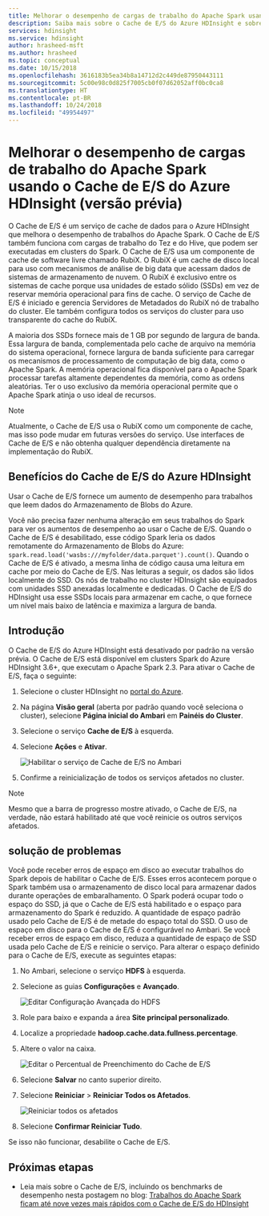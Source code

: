 ```yaml
---
title: Melhorar o desempenho de cargas de trabalho do Apache Spark usando o Cache de E/S do Azure HDInsight (versão prévia)
description: Saiba mais sobre o Cache de E/S do Azure HDInsight e sobre como usá-lo para melhorar o desempenho do Apache Spark.
services: hdinsight
ms.service: hdinsight
author: hrasheed-msft
ms.author: hrasheed
ms.topic: conceptual
ms.date: 10/15/2018
ms.openlocfilehash: 3616183b5ea34b8a14712d2c449de87950443111
ms.sourcegitcommit: 5c00e98c0d825f7005cb0f07d62052aff0bc0ca8
ms.translationtype: HT
ms.contentlocale: pt-BR
ms.lasthandoff: 10/24/2018
ms.locfileid: "49954497"
---
```

# <a name="improve-performance-of-apache-spark-workloads-using-azure-hdinsight-io-cache-preview"></a>Melhorar o desempenho de cargas de trabalho do Apache Spark usando o Cache de E/S do Azure HDInsight (versão prévia)

O Cache de E/S é um serviço de cache de dados para o Azure HDInsight que melhora o desempenho de trabalhos do Apache Spark. O Cache de E/S também funciona com cargas de trabalho do Tez e do Hive, que podem ser executadas em clusters do Spark. O Cache de E/S usa um componente de cache de software livre chamado RubiX. O RubiX é um cache de disco local para uso com mecanismos de análise de big data que acessam dados de sistemas de armazenamento de nuvem. O RubiX é exclusivo entre os sistemas de cache porque usa unidades de estado sólido (SSDs) em vez de reservar memória operacional para fins de cache. O serviço de Cache de E/S é iniciado e gerencia Servidores de Metadados do RubiX nó de trabalho do cluster. Ele também configura todos os serviços do cluster para uso transparente do cache do RubiX.

A maioria dos SSDs fornece mais de 1 GB por segundo de largura de banda. Essa largura de banda, complementada pelo cache de arquivo na memória do sistema operacional, fornece largura de banda suficiente para carregar os mecanismos de processamento de computação de big data, como o Apache Spark. A memória operacional fica disponível para o Apache Spark processar tarefas altamente dependentes da memória, como as ordens aleatórias. Ter o uso exclusivo da memória operacional permite que o Apache Spark atinja o uso ideal de recursos.  

>[!Note]
>Atualmente, o Cache de E/S usa o RubiX como um componente de cache, mas isso pode mudar em futuras versões do serviço. Use interfaces de Cache de E/S e não obtenha qualquer dependência diretamente na implementação do RubiX.

## <a name="benefits-of-azure-hdinsight-io-cache"></a>Benefícios do Cache de E/S do Azure HDInsight

Usar o Cache de E/S fornece um aumento de desempenho para trabalhos que leem dados do Armazenamento de Blobs do Azure.

Você não precisa fazer nenhuma alteração em seus trabalhos do Spark para ver os aumentos de desempenho ao usar o Cache de E/S. Quando o Cache de E/S é desabilitado, esse código Spark leria os dados remotamente do Armazenamento de Blobs do Azure: `spark.read.load('wasbs:///myfolder/data.parquet').count()`. Quando o Cache de E/S é ativado, a mesma linha de código causa uma leitura em cache por meio do Cache de E/S. Nas leituras a seguir, os dados são lidos localmente do SSD. Os nós de trabalho no cluster HDInsight são equipados com unidades SSD anexadas localmente e dedicadas. O Cache de E/S do HDInsight usa esse SSDs locais para armazenar em cache, o que fornece um nível mais baixo de latência e maximiza a largura de banda.

## <a name="getting-started"></a>Introdução

O Cache de E/S do Azure HDInsight está desativado por padrão na versão prévia. O Cache de E/S está disponível em clusters Spark do Azure HDInsight 3.6+, que executam o Apache Spark 2.3.  Para ativar o Cache de E/S, faça o seguinte:

1. Selecione o cluster HDInsight no [portal do Azure](https://portal.azure.com).

1. Na página **Visão geral** (aberta por padrão quando você seleciona o cluster), selecione **Página inicial do Ambari** em **Painéis do Cluster**.

1. Selecione o serviço **Cache de E/S** à esquerda.

1. Selecione **Ações** e **Ativar**.

    ![Habilitar o serviço de Cache de E/S no Ambari](./media/apache-spark-improve-performance-iocache/ambariui-enable-iocache.png "Habilitar o serviço de Cache de E/S no Ambari")

1. Confirme a reinicialização de todos os serviços afetados no cluster.

>[!NOTE] 
> Mesmo que a barra de progresso mostre ativado, o Cache de E/S, na verdade, não estará habilitado até que você reinicie os outros serviços afetados.

## <a name="troubleshooting"></a>solução de problemas
  
Você pode receber erros de espaço em disco ao executar trabalhos do Spark depois de habilitar o Cache de E/S. Esses erros acontecem porque o Spark também usa o armazenamento de disco local para armazenar dados durante operações de embaralhamento. O Spark poderá ocupar todo o espaço do SSD, já que o Cache de E/S está habilitado e o espaço para armazenamento do Spark é reduzido. A quantidade de espaço padrão usado pelo Cache de E/S é de metade do espaço total do SSD. O uso de espaço em disco para o Cache de E/S é configurável no Ambari. Se você receber erros de espaço em disco, reduza a quantidade de espaço de SSD usada pelo Cache de E/S e reinicie o serviço. Para alterar o espaço definido para o Cache de E/S, execute as seguintes etapas:

1. No Ambari, selecione o serviço **HDFS** à esquerda.

1. Selecione as guias **Configurações** e **Avançado**.

    ![Editar Configuração Avançada do HDFS](./media/apache-spark-improve-performance-iocache/ambariui-hdfs-service-configs-advanced.png "Editar Configuração Avançada do HDFS")

1. Role para baixo e expanda a área **Site principal personalizado**.

1. Localize a propriedade **hadoop.cache.data.fullness.percentage**.

1. Altere o valor na caixa.

    ![Editar o Percentual de Preenchimento do Cache de E/S](./media/apache-spark-improve-performance-iocache/ambariui-cache-data-fullness-percentage-property.png "Editar o Percentual de Preenchimento do Cache de E/S")

1. Selecione **Salvar** no canto superior direito.

1. Selecione **Reiniciar** > **Reiniciar Todos os Afetados**.

    ![Reiniciar todos os afetados](./media/apache-spark-improve-performance-iocache/ambariui-restart-all-affected.png "Reiniciar todos os afetados")

1. Selecione **Confirmar Reiniciar Tudo**.

Se isso não funcionar, desabilite o Cache de E/S.

## <a name="next-steps"></a>Próximas etapas

- Leia mais sobre o Cache de E/S, incluindo os benchmarks de desempenho nesta postagem no blog: [Trabalhos do Apache Spark ficam até nove vezes mais rápidos com o Cache de E/S do HDInsight](https://azure.microsoft.com/en-us/blog/apache-spark-speedup-with-hdinsight-io-cache/)
